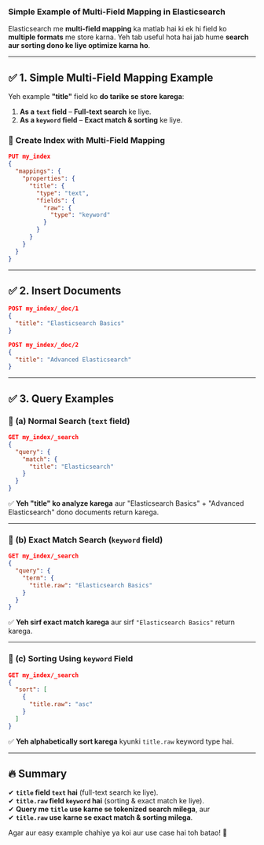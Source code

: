 ### **Simple Example of Multi-Field Mapping in Elasticsearch**

Elasticsearch me **multi-field mapping** ka matlab hai ki ek hi field ko **multiple formats** me store karna. Yeh tab useful hota hai jab hume **search aur sorting dono ke liye optimize karna ho**.

---

## ✅ **1. Simple Multi-Field Mapping Example**

Yeh example **"title"** field ko **do tarike se store karega**:

1. **As a `text` field** – **Full-text search** ke liye.
2. **As a `keyword` field** – **Exact match & sorting** ke liye.

### 🔹 **Create Index with Multi-Field Mapping**

```json
PUT my_index
{
  "mappings": {
    "properties": {
      "title": {
        "type": "text",
        "fields": {
          "raw": {
            "type": "keyword"
          }
        }
      }
    }
  }
}
```

---

## ✅ **2. Insert Documents**

```json
POST my_index/_doc/1
{
  "title": "Elasticsearch Basics"
}

POST my_index/_doc/2
{
  "title": "Advanced Elasticsearch"
}
```

---

## ✅ **3. Query Examples**

### 🔹 **(a) Normal Search (`text` field)**

```json
GET my_index/_search
{
  "query": {
    "match": {
      "title": "Elasticsearch"
    }
  }
}
```

✅ **Yeh "title" ko analyze karega** aur "Elasticsearch Basics" + "Advanced Elasticsearch" dono documents return karega.

---

### 🔹 **(b) Exact Match Search (`keyword` field)**

```json
GET my_index/_search
{
  "query": {
    "term": {
      "title.raw": "Elasticsearch Basics"
    }
  }
}
```

✅ **Yeh sirf exact match karega** aur sirf `"Elasticsearch Basics"` return karega.

---

### 🔹 **(c) Sorting Using `keyword` Field**

```json
GET my_index/_search
{
  "sort": [
    {
      "title.raw": "asc"
    }
  ]
}
```

✅ **Yeh alphabetically sort karega** kyunki `title.raw` keyword type hai.

---

## **🔥 Summary**

✔ **`title` field `text` hai** (full-text search ke liye).  
✔ **`title.raw` field `keyword` hai** (sorting & exact match ke liye).  
✔ **Query me `title` use karne se tokenized search milega**, aur  
✔ **`title.raw` use karne se exact match & sorting milega**.

Agar aur easy example chahiye ya koi aur use case hai toh batao! 🚀
